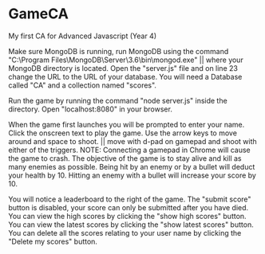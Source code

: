 # GameCA
My first CA for Advanced Javascript (Year 4)

Make sure MongoDB is running, run MongoDB using the command "C:\Program Files\MongoDB\Server\3.6\bin\mongod.exe" || where your MongoDB directory is located.
Open the "server.js" file and on line 23 change the URL to the URL of your database. 
You will need a Database called "CA" and a collection named "scores".

Run the game by running the command "node server.js" inside the directory.
Open "localhost:8080" in your browser.

When the game first launches you will be prompted to enter your name.
Click the onscreen text to play the game.
Use the arrow keys to move around and space to shoot. || move with d-pad on gamepad and shoot with either of the triggers.
NOTE: Connecting a gamepad in Chrome will cause the game to crash.
The objective of the game is to stay alive and kill as many enemies as possible.
Being hit by an enemy or by a bullet will deduct your health by 10.
Hitting an enemy with a bullet will increase your score by 10.

You will notice a leaderboard to the right of the game.
The "submit score" button is disabled, your score can only be submitted after you have died.
You can view the high scores by clicking the "show high scores" button.
You can view the latest scores by clicking the "show latest scores" button.
You can delete all the scores relating to your user name by clicking the "Delete my scores" button.



